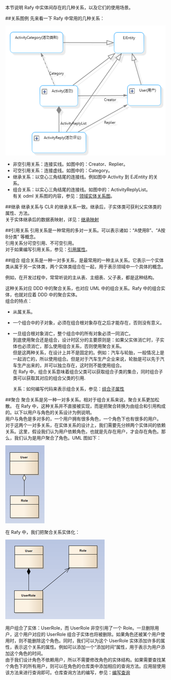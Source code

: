 本节说明 Rafy 中实体间存在的几种关系，以及它们的使用场景。  

##关系图例
先来看一下 Rafy 中常用的几种关系：

![](../../../images/实体关系_AllRelations.png)

 - 非空引用关系：连接实线。如图中的：Creator、Replier。
 - 可空引用关系：连接虚线。如图中的：Category。
 - 继承关系：以空心三角结尾的连接线。例如图中 Activity 到 EJEntity 的关系。
 - 组合关系：以实心三角结尾的连接线。如图中的：ActivityReplyList。  
     有关 odml 关系图的内容，参见：[领域实体关系图](../../领域实体框架\领域实体\领域实体关系图.html)。

##继承
继承关系与 CLR 的继承关系一致。继承后，子实体类可获利父实体类的属性、方法。  
关于实体继承后的数据表映射，详见：[继承映射](../../领域实体框架\ORM\继承映射.html)

##引用关系
引用关系是一种常用的多对一关系。可以表示诸如：“A使用B”、“A按B分类” 等概念。  
引用关系分可空引用、不可空引用。  
对于如果编写引用关系，参见：[引用属性](../../领域实体框架\领域实体\实体属性\引用属性.html)。

##组合
组合关系是一种一对多关系，是最常用的一种主从关系。它表示一个实体类从属于另一实体类，两个实体类组合在一起，用于表示领域中一个具体的概念。    

例如，在开发过程中，常常听说的主从表、主细表、父子表，都是这种结构。

这种关系对应 DDD 中的聚合关系，也对应 UML 中的组合关系。Rafy 中的组合实体，也就对应着 DDD 中的聚合实体。  
组合的特点：
 - 从属关系。
 - 一个组合中的子对象，必须在组合根对象存在之后才能存在，否则没有意义。
 - 一旦组合根对象消亡，整个组合中的所有对象必须一同消亡。  
    到底使用聚合还是组合，设计时区分的主要原则是：如果父实体消亡时，子实体也必须消亡，那么使用组合关系，否则使用聚合关系。  
    但是这两种关系，在设计上并不是固定的。例如：汽车与轮胎，一般情况上是一起消亡的，所以使用组合。但是对于汽车生产企业来说，轮胎是可以先于汽车生产出来的，并可以独立存在，这时则不能使用组合。  
    在 Rafy 中，组合关系意味着组合父类可以获取组合子类的集合，同时组合子类可以获取其对应的组合父类的引用.  

    关系：如何编写代码来表示组合关系，参见：[组合子属性](../../领域实体框架\领域实体\实体属性\组合子属性.html)

##聚合
聚合关系是另一种一对多关系。相对于组合关系来说，聚合关系更加松散。 在 Rafy 中，这种关系并不直接被实现，而是把聚合转换为由组合和引用构成的。以下以用户与角色的关系设计为例说明。  
用户与角色是多对多的，一个用户拥有很多角色，一个角色下也有很多的用户。 对于这两个一对多关系，在实体关系的设计上，我们需要先分辨两个实体间的依赖关系。这里，假设我们认为用户依赖角色，也就是先存在用户，才会存在角色。那么，我们认为是用户聚合了角色。UML 图如下：

![](../../../images/实体关系_User_Role_Aggregation.png)

在 Rafy 中，我们把聚合关系实体化：

![](../../../images/实体关系_User_Role_Composition.png)

用户组合了实体：UserRole，而 UserRole 非空引用了一个 Role。一旦删除用户，这个用户对应的 UserRole 组合子实体也将被删除。如果角色还被某个用户使用时，则不能删除这个角色。同时，我们可以为这个 UserRole 实体添加许多的属性，表示这个关系的属性。例如可以添加一个“添加时间”属性，用于表示为用户添加这个角色的时间。  
由于我们设计角色不依赖用户，所以不需要修改角色的实体结构。如果需要查找某个角色下的所有用户，则可以在角色的仓库类中添加相应的查询方法。应用层使用该方法来进行查询即可。仓库查询方法的编写，参见：[编写查询](../../领域实体框架/实体仓库/编写查询.html)
